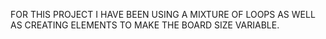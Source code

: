 FOR THIS PROJECT I HAVE BEEN USING A MIXTURE OF LOOPS
AS WELL AS CREATING ELEMENTS TO MAKE THE BOARD
SIZE VARIABLE.


